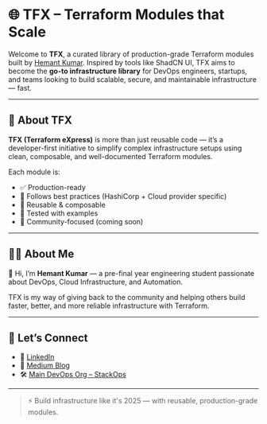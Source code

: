 # 🌐 TFX – Terraform Modules that Scale

Welcome to **TFX**, a curated library of production-grade Terraform modules built by [Hemant Kumar](https://github.com/HATAKEkakshi). Inspired by tools like ShadCN UI, TFX aims to become the **go-to infrastructure library** for DevOps engineers, startups, and teams looking to build scalable, secure, and maintainable infrastructure — fast.

---

## 🚀 About TFX

**TFX (Terraform eXpress)** is more than just reusable code — it’s a developer-first initiative to simplify complex infrastructure setups using clean, composable, and well-documented Terraform modules.

Each module is:

- ✅ Production-ready  
- 🧱 Follows best practices (HashiCorp + Cloud provider specific)  
- 🔁 Reusable & composable  
- 🧪 Tested with examples  
- 💬 Community-focused (coming soon)  

---

## 🙋‍♂️ About Me

👋 Hi, I’m **Hemant Kumar** — a pre-final year engineering student passionate about DevOps, Cloud Infrastructure, and Automation.

TFX is my way of giving back to the community and helping others build faster, better, and more reliable infrastructure with Terraform.

---

## 📣 Let’s Connect

- 🔗 [LinkedIn](https://www.linkedin.com/in/hemant-kumar-461867281/)
- 🧠 [Medium Blog](https://medium.com/@hemantkumarhk)
- 🛠 [Main DevOps Org – StackOps](https://github.com/StackOps-From-Idea-to-Reality)

---

> ⚡ Build infrastructure like it's 2025 — with reusable, production-grade modules.
